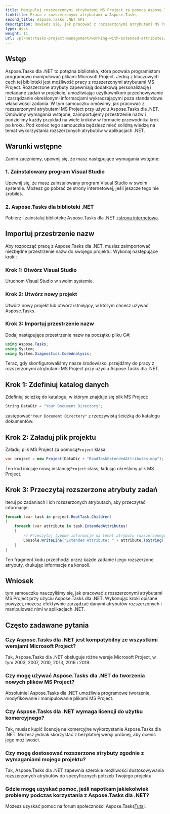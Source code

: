 ```yaml
---
title: Manipuluj rozszerzonymi atrybutami MS Project za pomocą Aspose.Tasks
linktitle: Praca z rozszerzonymi atrybutami w Aspose.Tasks
second_title: Aspose.Tasks .NET API
description: Dowiedz się, jak pracować z rozszerzonymi atrybutami MS Project przy użyciu Aspose.Tasks dla .NET. Z łatwością programowo manipuluj danymi zadań.
type: docs
weight: 11
url: /pl/net/tasks-project-management/working-with-extended-attributes/
---
```

## Wstęp
Aspose.Tasks dla .NET to potężna biblioteka, która pozwala programistom programowo manipulować plikami Microsoft Project. Jedną z kluczowych cech tej biblioteki jest możliwość pracy z rozszerzonymi atrybutami MS Project. Rozszerzone atrybuty zapewniają dodatkową personalizację i metadane zadań w projekcie, umożliwiając użytkownikom przechowywanie i zarządzanie określonymi informacjami wykraczającymi poza standardowe właściwości zadania.
W tym samouczku omówimy, jak pracować z rozszerzonymi atrybutami MS Project przy użyciu Aspose.Tasks dla .NET. Omówimy wymagania wstępne, zaimportujemy przestrzenie nazw i podzielimy każdy przykład na wiele kroków w formacie przewodnika krok po kroku. Pod koniec tego samouczka będziesz mieć solidną wiedzę na temat wykorzystania rozszerzonych atrybutów w aplikacjach .NET.
## Warunki wstępne
Zanim zaczniemy, upewnij się, że masz następujące wymagania wstępne:
### 1. Zainstalowany program Visual Studio
Upewnij się, że masz zainstalowany program Visual Studio w swoim systemie. Możesz go pobrać ze strony internetowej, jeśli jeszcze tego nie zrobiłeś.
### 2. Aspose.Tasks dla biblioteki .NET
 Pobierz i zainstaluj bibliotekę Aspose.Tasks dla .NET z[strona internetowa](https://releases.aspose.com/tasks/net/).

## Importuj przestrzenie nazw
Aby rozpocząć pracę z Aspose.Tasks dla .NET, musisz zaimportować niezbędne przestrzenie nazw do swojego projektu. Wykonaj następujące kroki:
### Krok 1: Otwórz Visual Studio
Uruchom Visual Studio w swoim systemie.
### Krok 2: Utwórz nowy projekt
Utwórz nowy projekt lub otwórz istniejący, w którym chcesz używać Aspose.Tasks.
### Krok 3: Importuj przestrzenie nazw
Dodaj następujące przestrzenie nazw na początku pliku C#:
```csharp
using Aspose.Tasks;
using System;
using System.Diagnostics.CodeAnalysis;

```

Teraz, gdy skonfigurowaliśmy nasze środowisko, przejdźmy do pracy z rozszerzonymi atrybutami MS Project przy użyciu Aspose.Tasks dla .NET.
## Krok 1: Zdefiniuj katalog danych
Zdefiniuj ścieżkę do katalogu, w którym znajduje się plik MS Project:
```csharp
String DataDir = "Your Document Directory";
```
 zastępować`"Your Document Directory"` z rzeczywistą ścieżką do katalogu dokumentów.
## Krok 2: Załaduj plik projektu
 Załaduj plik MS Project za pomocą`Project` klasa:
```csharp
var project = new Project(DataDir + "ReadTaskExtendedAttributes.mpp");
```
 Ten kod inicjuje nową instancję`Project` class, ładując określony plik MS Project.
## Krok 3: Przeczytaj rozszerzone atrybuty zadań
Iteruj po zadaniach i ich rozszerzonych atrybutach, aby przeczytać informacje:
```csharp
foreach (var task in project.RootTask.Children)
{
    foreach (var attribute in task.ExtendedAttributes)
    {
        // Przeczytaj typowe informacje na temat atrybutu rozszerzonego
        Console.WriteLine("Extended Attribute: " + attribute.ToString());
    }
}
```
Ten fragment kodu przechodzi przez każde zadanie i jego rozszerzone atrybuty, drukując informacje na konsoli.

## Wniosek
tym samouczku nauczyliśmy się, jak pracować z rozszerzonymi atrybutami MS Project przy użyciu Aspose.Tasks dla .NET. Wykonując kroki opisane powyżej, możesz efektywnie zarządzać danymi atrybutów rozszerzonych i manipulować nimi w aplikacjach .NET.
## Często zadawane pytania
### Czy Aspose.Tasks dla .NET jest kompatybilny ze wszystkimi wersjami Microsoft Project?
Tak, Aspose.Tasks dla .NET obsługuje różne wersje Microsoft Project, w tym 2003, 2007, 2010, 2013, 2016 i 2019.
### Czy mogę używać Aspose.Tasks dla .NET do tworzenia nowych plików MS Project?
Absolutnie! Aspose.Tasks dla .NET umożliwia programowe tworzenie, modyfikowanie i manipulowanie plikami MS Project.
### Czy Aspose.Tasks dla .NET wymaga licencji do użytku komercyjnego?
Tak, musisz kupić licencję na komercyjne wykorzystanie Aspose.Tasks dla .NET. Możesz jednak skorzystać z bezpłatnej wersji próbnej, aby ocenić jego możliwości.
### Czy mogę dostosować rozszerzone atrybuty zgodnie z wymaganiami mojego projektu?
Tak, Aspose.Tasks dla .NET zapewnia szerokie możliwości dostosowywania rozszerzonych atrybutów do specyficznych potrzeb Twojego projektu.
### Gdzie mogę uzyskać pomoc, jeśli napotkam jakiekolwiek problemy podczas korzystania z Aspose.Tasks dla .NET?
 Możesz uzyskać pomoc na forum społeczności Aspose.Tasks[Tutaj](https://forum.aspose.com/c/tasks/15).